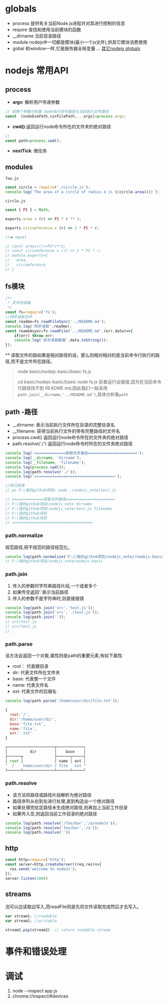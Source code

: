 
# globals
- process 提供有关当前Node.js进程并对其进行控制的信息
- require 查找和使用当前模块的函数
- __dirname 当前目录路径
- module nodejs中一切都是模块(最小一个js文件),供其它模块消费使用
- gobal 和window一样,它是服务器全局变量
...
[其它nodejs globals](https://nodejs.org/api/globals.html#globals_global)

# nodejs 常用API

## process

- **argv**: 解析用户传递参数
```ts
// 前两个参数分别是 node执行命令路径与当前执行文件路径
const  [nodeExePath,curFilePath,...args]=process.argv;
```
- **cwd()**:返回运行node命令所在的文件夹的绝对路径

```ts
// 
const path=process.cwd();
```

- **nextTick**: 微任务
## modules
`foo.js`
```js
const circle = require('./circle.js');
console.log(`The area of a circle of radius 4 is ${circle.area(4)}`);
```
`circle.js`
```js
const { PI } = Math;

exports.area = (r) => PI * r ** 2;

exports.circumference = (r) => 2 * PI * r;

//➡️ equal

// const area=(r)=>PI*r**2;
// const circumference = (r) => 2 * PI * r;
// module.exports={
//   area,
//   circumference
// }

```

## fs模块

```js
/**
 * 文件的读取
 */
const fs=require('fs');
//同步读取文件
const readme=fs.readFileSync('../README.md');
console.log('同步读取',readme);
const reameAsync=fs.readFile('../README.md',(err,data)=>{
    if(err) throw err;
    console.log('异步读取数据',data.toString());
});
```
** 读取文件的路如果是相对路径的话，那么则相对相对的是当前命令行执行的路径,而不是文件所在路径。
> node  basic/nodejs-basic/basic fs.js

> cd basic/nodejs-basic/basic 
> node fs.js
前者运行会报错,因为在当前命令行路径找不到 README.md,因此我们一般采用`path.join(__dirname,'../README.md')`,具体分析看`path`

## path -路径
- __dirname: 表示当前执行文件所在目录的完整目录名
- __filename: 获得当前执行文件的带有完整路径的文件名
- process.cwd() 返回运行node命令所在的文件夹的绝对路径
- path.resolve('./') 返回运行node命令时所在的文件夹绝对路径
```javascript
console.log('==============获取文件路径======================');
console.log(__dirname, 'dirname');
console.log(__filename, 'filename');
console.log(process.cwd());
console.log(path.resolve('./'));
console.log('====================================');

//执行目录
// ps F:\我的github项目> node .\nodejs_note\test.js

// ==============获取文件路径======================
// F:\我的github项目\nodejs_note dirname
// F:\我的github项目\nodejs_note\test.js filename
// F:\我的github项目
// F:\我的github项目
// ====================================
```
### path.normalize
规范路径,把不规范的路径规范化。
```javascript
console.log(path.normalize('F://我的github项目/nodejs_note//nodejs-basic'));
// F:/我的github项目/nodejs_note/nodejs-basic
```
### path.join
1. 传入的参数时字符串路径片段,一个或者多个
2. 如果传空返回'.'表示当前路径
3. 传入的参数不是字符串时,则直接报错
```javascript
console.log(path.join('src','test.js'));
console.log(path.join('src','./test.js'));
console.log(path.join(''));
// src/test.js
// src/test.js
// .
```
### path.parse
该方法会返回一个对象,属性则是path的重要元素,有如下属性:
- root： 代表跟目录
- dir: 代表文件所在文件夹
- base: 代表整一个文件
- name: 代表文件名
- ext: 代表文件的后缀名

```javascript
console.log(path.parse('/home/user/dir/file.txt'));

{
  root:'/',
  dir:'/home/user/dir',
  base:'file.txt',
  name:'file',
  ext:'.txt'
}

┌─────────────────────┬────────────┐
│          dir        │    base    │
├──────┬              ├──────┬─────┤
│ root │              │ name │ ext │
"  /    home/user/dir / file  .txt "
└──────┴──────────────┴──────┴─────┘
```
### path.resolve
- 该方法将路径或路径片段解析为绝对路径
- 路径序列从右到左进行处理,直到构造出一个绝对路径
- 如果处理完给定路径未生成绝对路径,则再加上当前工作目录
- 如果传入空,则返回当前工作目录的绝对路径
```javascript
console.log(path.resolve('/foo/bar','/a/nodeJs'));
console.log(path.resolve('foo/bar','/a'));
console.log(path.resolve(''))
```

## http

```js
const http=require('http');
const server=http.createServer((req,res)=>{
  res.send('welcome to nodeJs');
});
server.listen(3000)
```
## streams

流可以边读取边写入,而readFile则是先将文件读取完成然后才去写入。

```js
var stream1; //readable
var stream2; //writable

stream1.pip(stream2)  // return readable stream
```

# 事件和错误处理

# 调试

1. node --inspect app.js
2. chrome://inspect/#devices

